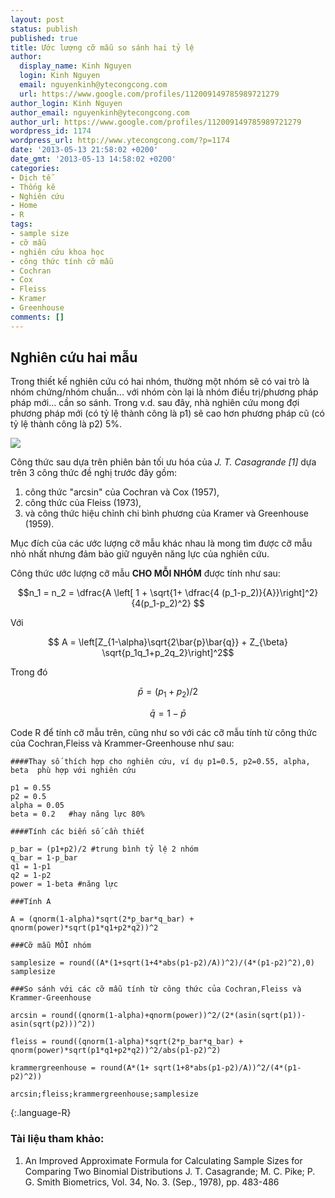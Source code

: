 ```yaml
---
layout: post
status: publish
published: true
title: Ước lượng cỡ mẫu so sánh hai tỷ lệ
author:
  display_name: Kinh Nguyen
  login: Kinh Nguyen
  email: nguyenkinh@ytecongcong.com
  url: https://www.google.com/profiles/112009149785989721279
author_login: Kinh Nguyen
author_email: nguyenkinh@ytecongcong.com
author_url: https://www.google.com/profiles/112009149785989721279
wordpress_id: 1174
wordpress_url: http://www.ytecongcong.com/?p=1174
date: '2013-05-13 21:58:02 +0200'
date_gmt: '2013-05-13 14:58:02 +0200'
categories:
- Dịch tễ
- Thống kê
- Nghiên cứu
- Home
- R
tags:
- sample size
- cỡ mẫu
- nghiên cứu khoa học
- công thức tính cỡ mẫu
- Cochran
- Cox
- Fleiss
- Kramer
- Greenhouse
comments: []
---
```


Nghiên cứu hai mẫu
------------------

Trong thiết kế nghiên cứu có hai nhóm, thường một nhóm sẽ có vai trò là
nhóm chứng/nhóm chuẩn... với nhóm còn lại là nhóm điều trị/phương pháp
pháp mới... cần so sánh. Trong v.d. sau đây, nhà nghiên cứu mong đợi
phương pháp mới (có tỷ lệ thành công là p1) sẽ cao hơn phương pháp cũ
(có tỷ lệ thành công là p2) 5%.

![](https://upload.wikimedia.org/wikipedia/commons/b/bf/Simple_random_sampling.PNG)

Công thức sau dựa trên phiên bản tối ưu hóa của *J. T. Casagrande \[1\]*
dựa trên 3 công thức đề nghị trước đây gồm:

1.  công thức "arcsin" của Cochran và Cox (1957),
2.  công thức của Fleiss (1973),
3.  và công thức hiệu chỉnh chi bình phương của Kramer và
    Greenhouse (1959).

Mục đích của các ước lượng cỡ mẫu khác nhau là mong tìm được cỡ mẫu nhỏ
nhất nhưng đảm bảo giữ nguyên năng lực của nghiên cứu.

Công thức ước lượng cỡ mẫu **CHO MỖI NHÓM** được tính như sau:

$$n_1 = n_2 = \dfrac{A \left[ 1 + \sqrt{1+ \dfrac{4
(p_1-p_2)}{A}}\right]^2}{4(p_1-p_2)^2} $$

Với

$$ A = \left[Z_{1-\alpha}\sqrt{2\bar{p}\bar{q}} +
Z_{\beta} \sqrt{p_1q_1+p_2q_2}\right]^2$$

Trong đó

$$ \bar{p} = (p_1 + p_2)/2 $$

$$ \bar{q} = 1 - \bar{p} $$

Code R để tính cỡ mẫu trên, cũng như so với các cỡ mẫu tính từ công thức
của Cochran,Fleiss và Krammer-Greenhouse như sau:

~~~
####Thay số thích hợp cho nghiên cứu, ví dụ p1=0.5, p2=0.55, alpha, beta  phù hợp với nghiên cứu

p1 = 0.55
p2 = 0.5
alpha = 0.05
beta = 0.2   #hay năng lực 80%

####Tính các biến số cần thiết

p_bar = (p1+p2)/2 #trung bình tỷ lệ 2 nhóm
q_bar = 1-p_bar
q1 = 1-p1
q2 = 1-p2
power = 1-beta #năng lực

###Tính A

A = (qnorm(1-alpha)*sqrt(2*p_bar*q_bar) + qnorm(power)*sqrt(p1*q1+p2*q2))^2

###Cỡ mẫu MỖI nhóm

samplesize = round((A*(1+sqrt(1+4*abs(p1-p2)/A))^2)/(4*(p1-p2)^2),0)
samplesize

###So sánh với các cỡ mẫu tính từ công thức của Cochran,Fleiss và Krammer-Greenhouse

arcsin = round((qnorm(1-alpha)+qnorm(power))^2/(2*(asin(sqrt(p1))-asin(sqrt(p2)))^2))

fleiss = round((qnorm(1-alpha)*sqrt(2*p_bar*q_bar) + qnorm(power)*sqrt(p1*q1+p2*q2))^2/abs(p1-p2)^2)

krammergreenhouse = round(A*(1+ sqrt(1+8*abs(p1-p2)/A))^2/(4*(p1-p2)^2))

arcsin;fleiss;krammergreenhouse;samplesize
~~~
{:.language-R}
 

### Tài liệu tham khảo:

1.  An Improved Approximate Formula for Calculating Sample Sizes for
    Comparing Two Binomial Distributions J. T. Casagrande; M. C.
    Pike; P. G. Smith Biometrics, Vol. 34, No. 3. (Sep., 1978), pp.
    483-486
